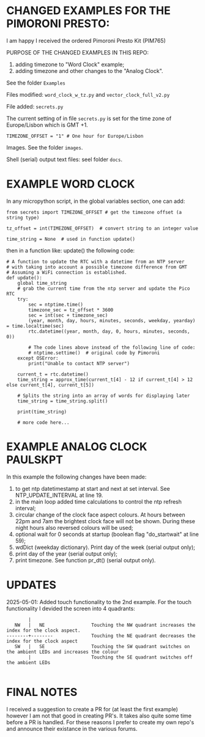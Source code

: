 # CHANGED EXAMPLES FOR THE PIMORONI PRESTO:

I am happy I received the ordered Pimoroni Presto Kit (PIM765)

PURPOSE OF THE CHANGED EXAMPLES IN THIS REPO:
1) adding timezone to "Word Clock" example;
2) adding timezone and other changes to the "Analog Clock".


See the folder ```Examples```

Files modified:  ```word_clock_w_tz.py``` and ```vector_clock_full_v2.py```

File added: ```secrets.py```

The current setting of  in file ```secrets.py``` is set for the time zone of Europe/Lisbon
which is GMT +1.

```
TIMEZONE_OFFSET = "1" # One hour for Europe/Lisbon
```

Images. See the folder ```images```.

Shell (serial) output text files: seel folder ```docs```.

# EXAMPLE WORD CLOCK

In any micropython script, in the global variables section, one can add:
```
from secrets import TIMEZONE_OFFSET # get the timezone offset (a string type)

tz_offset = int(TIMEZONE_OFFSET)  # convert string to an integer value

time_string = None  # used in function update()

```

then in a function like: update() the following code:

```
# A function to update the RTC with a datetime from an NTP server
# with taking into account a possible timezone difference from GMT
# Assuming a WiFi connection is established.
def update():
    global time_string
    # grab the current time from the ntp server and update the Pico RTC
    try:
        sec = ntptime.time()
        timezone_sec = tz_offset * 3600
        sec = int(sec + timezone_sec)
        (year, month, day, hours, minutes, seconds, weekday, yearday) = time.localtime(sec)
        rtc.datetime((year, month, day, 0, hours, minutes, seconds, 0))

        # The code lines above instead of the following line of code:
        # ntptime.settime()  # original code by Pimoroni
    except OSError:
        print("Unable to contact NTP server")

    current_t = rtc.datetime()
    time_string = approx_time(current_t[4] - 12 if current_t[4] > 12 else current_t[4], current_t[5])

    # Splits the string into an array of words for displaying later
    time_string = time_string.split()

    print(time_string)

    # more code here...

```

# EXAMPLE ANALOG CLOCK PAULSKPT

In this example the following changes have been made:

1) to get ntp datetimestamp at start and next at set interval. See NTP_UPDATE_INTERVAL at line 19.
3) in the main loop added time calculations to control the ntp refresh interval;
2) circular change of the clock face aspect colours. At hours between 22pm and 7am the brightest clock face will not be shown.
   During these night hours also reversed colours will be used;
3) optional wait for 0 seconds at startup (boolean flag "do_startwait" at line 59);
4) wdDict (weekday dictionary). Print day of the week (serial output only);
5) print day of the year (serial output only);
5) print timezone. See function pr_dt() (serial output only).

# UPDATES

2025-05-01: 
Added touch functionality to the 2nd example. 
For the touch functionality I devided the screen into 4 quadrants: 
```
        |
   NW   |   NE                 Touching the NW quadrant increases the index for the clock aspect. 
--------+--------              Touching the NE quadrant decreases the index for the clock aspect
   SW   |   SE                 Touching the SW quadrant switches on the ambient LEDs and increases the colour
        |                      Touching the SE quadrant switches off the ambient LEDs


```

# FINAL NOTES
I received a suggestion to create a PR for (at least the first example) however I am not that good in creating PR's. It takes also quite some time before a PR is handled.
For these reasons I prefer to create my own repo's and announce their existance in the various forums.
